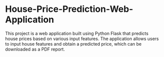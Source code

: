 # House-Price-Prediction-Web-Application
This project is a web application built using Python Flask that predicts house prices based on various input features. The application allows users to input house features and obtain a predicted price, which can be downloaded as a PDF report.
